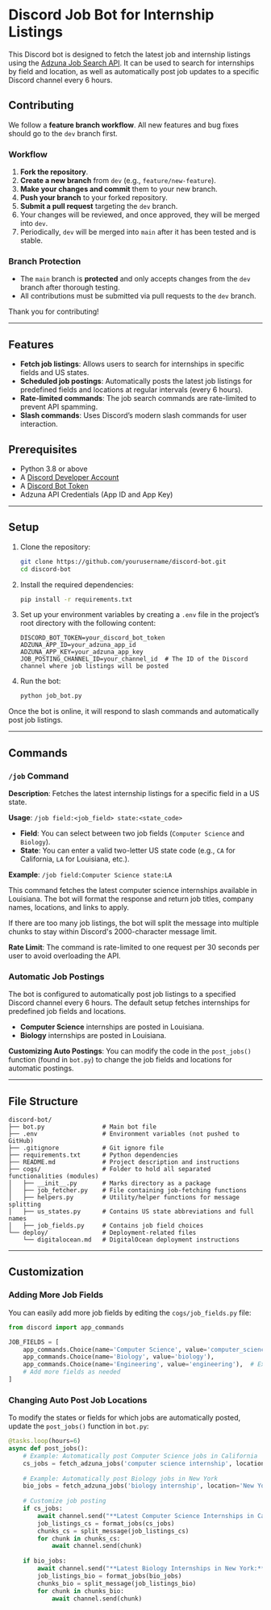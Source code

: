 # Discord Job Bot for Internship Listings

This Discord bot is designed to fetch the latest job and internship listings using the [Adzuna Job Search API](https://developer.adzuna.com/). It can be used to search for internships by field and location, as well as automatically post job updates to a specific Discord channel every 6 hours.


## Contributing

We follow a **feature branch workflow**. All new features and bug fixes should go to the `dev` branch first.

### Workflow

1. **Fork the repository**.
2. **Create a new branch** from `dev` (e.g., `feature/new-feature`).
3. **Make your changes and commit** them to your new branch.
4. **Push your branch** to your forked repository.
5. **Submit a pull request** targeting the `dev` branch.
6. Your changes will be reviewed, and once approved, they will be merged into `dev`.
7. Periodically, `dev` will be merged into `main` after it has been tested and is stable.

### Branch Protection

- The `main` branch is **protected** and only accepts changes from the `dev` branch after thorough testing.
- All contributions must be submitted via pull requests to the `dev` branch.

Thank you for contributing!

---

## Features

- **Fetch job listings**: Allows users to search for internships in specific fields and US states.
- **Scheduled job postings**: Automatically posts the latest job listings for predefined fields and locations at regular intervals (every 6 hours).
- **Rate-limited commands**: The job search commands are rate-limited to prevent API spamming.
- **Slash commands**: Uses Discord’s modern slash commands for user interaction.

## Prerequisites

- Python 3.8 or above
- A [Discord Developer Account](https://discord.com/developers/applications)
- A [Discord Bot Token](https://discord.com/developers/docs/intro)
- Adzuna API Credentials (App ID and App Key)

---

## Setup

1. Clone the repository:

    ```bash
    git clone https://github.com/yourusername/discord-bot.git
    cd discord-bot
    ```

2. Install the required dependencies:

    ```bash
    pip install -r requirements.txt
    ```

3. Set up your environment variables by creating a `.env` file in the project’s root directory with the following content:

    ```env
    DISCORD_BOT_TOKEN=your_discord_bot_token
    ADZUNA_APP_ID=your_adzuna_app_id
    ADZUNA_APP_KEY=your_adzuna_app_key
    JOB_POSTING_CHANNEL_ID=your_channel_id  # The ID of the Discord channel where job listings will be posted
    ```

4. Run the bot:

    ```bash
    python job_bot.py
    ```

Once the bot is online, it will respond to slash commands and automatically post job listings.

---

## Commands

### `/job` Command

**Description**: Fetches the latest internship listings for a specific field in a US state.

**Usage**: `/job field:<job_field> state:<state_code>`

- **Field**: You can select between two job fields (`Computer Science` and `Biology`).
- **State**: You can enter a valid two-letter US state code (e.g., `CA` for California, `LA` for Louisiana, etc.).

**Example**: `/job field:Computer Science state:LA`

This command fetches the latest computer science internships available in Louisiana. The bot will format the response and return job titles, company names, locations, and links to apply.


If there are too many job listings, the bot will split the message into multiple chunks to stay within Discord's 2000-character message limit.

**Rate Limit**: The command is rate-limited to one request per 30 seconds per user to avoid overloading the API.

### Automatic Job Postings

The bot is configured to automatically post job listings to a specified Discord channel every 6 hours. The default setup fetches internships for predefined job fields and locations.

- **Computer Science** internships are posted in Louisiana.
- **Biology** internships are posted in Louisiana.

**Customizing Auto Postings**:
You can modify the code in the `post_jobs()` function (found in `bot.py`) to change the job fields and locations for automatic postings.

---

## File Structure

```plaintext
discord-bot/
├── bot.py                # Main bot file
├── .env                  # Environment variables (not pushed to GitHub)
├── .gitignore            # Git ignore file
├── requirements.txt      # Python dependencies
├── README.md             # Project description and instructions
├── cogs/                 # Folder to hold all separated functionalities (modules)
│   ├── __init__.py       # Marks directory as a package
│   ├── job_fetcher.py    # File containing job-fetching functions
│   ├── helpers.py        # Utility/helper functions for message splitting
│   ├── us_states.py      # Contains US state abbreviations and full names
│   ├── job_fields.py     # Contains job field choices
└── deploy/               # Deployment-related files
    └── digitalocean.md   # DigitalOcean deployment instructions
```

---

## Customization

### Adding More Job Fields

You can easily add more job fields by editing the `cogs/job_fields.py` file:

```python
from discord import app_commands

JOB_FIELDS = [
    app_commands.Choice(name='Computer Science', value='computer_science'),
    app_commands.Choice(name='Biology', value='biology'),
    app_commands.Choice(name='Engineering', value='engineering'),  # Example of adding a new field
    # Add more fields as needed
]
```

### Changing Auto Post Job Locations

To modify the states or fields for which jobs are automatically posted, update the `post_jobs()` function in `bot.py`:

```python
@tasks.loop(hours=6)
async def post_jobs():
    # Example: Automatically post Computer Science jobs in California
    cs_jobs = fetch_adzuna_jobs('computer science internship', location='California')
    
    # Example: Automatically post Biology jobs in New York
    bio_jobs = fetch_adzuna_jobs('biology internship', location='New York')
    
    # Customize job posting
    if cs_jobs:
        await channel.send("**Latest Computer Science Internships in California:**")
        job_listings_cs = format_jobs(cs_jobs)
        chunks_cs = split_message(job_listings_cs)
        for chunk in chunks_cs:
            await channel.send(chunk)
    
    if bio_jobs:
        await channel.send("**Latest Biology Internships in New York:**")
        job_listings_bio = format_jobs(bio_jobs)
        chunks_bio = split_message(job_listings_bio)
        for chunk in chunks_bio:
            await channel.send(chunk)           
```


